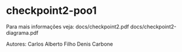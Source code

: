 # checkpoint2-poo1

Para mais informações veja:
docs/checkpoint2.pdf
docs/checkpoint2-diagrama.pdf

Autores:
    Carlos Alberto Filho
    Denis Carbone